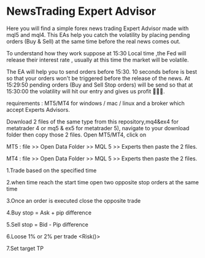 # NewsTrading Expert Advisor 

Here you will find a simple forex news trading Expert Advisor made with mql5 and mql4. This EAs help you catch the volatility by placing pending orders (Buy & Sell) at the same time before the real news comes out. 

To understand how they work suppose at 15:30 Local time ,the Fed will release their interest rate , usually at this time the market will be volatile. 

The EA will help you to send orders before 15:30. 10 seconds before is best so that your orders won't be triggered before the release of the news. At 15:29:50 pending orders (Buy and Sell Stop orders) will be send so that at 15:30:00 the volatility will hit our entry and gives us profit 🤑🤑🤑.

requirements : MT5/MT4 for windows / mac / linux and a broker which accept Experts Advisors.
    
Download 2 files of the same type from this repository,mq4&ex4 for metatrader 4 or mq5 & ex5 for metatrader 5), navigate to your download folder then copy those 2 files.
  Open MT5/MT4, click on 

MT5 : file >> Open Data Folder >> MQL 5 >> Experts then paste the 2 files.

MT4 : file >> Open Data Folder >> MQL 5 >> Experts then paste the 2 files.

1.Trade based on the specified time

2.when time reach the start time open two opposite stop orders at the same time

3.Once an order is executed close the opposite trade

4.Buy stop = Ask + pip difference

5.Sell stop = Bid - Pip difference

6.Loose 1% or 2% per trade <Risk()>

7.Set target TP
